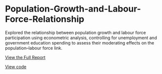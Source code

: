 # Population-Growth-and-Labour-Force-Relationship
Explored the relationship between population growth and labour force participation using econometric analysis, controlling for unemployment and government education spending to assess their moderating effects on the population–labour force link.

[View the Full Report](https://github.com/SanduniSilva/Population-Growth-and-Labour-Force-Relationship/blob/7f1de4d2481163479b0e727ebf76c37c25450dca/Population%20Growth%20and%20Labour%20Force%20Relationship.pdf)

[View code](https://github.com/SanduniSilva/Population-Growth-and-Labour-Force-Relationship/blob/7f1de4d2481163479b0e727ebf76c37c25450dca/R%20code%20-%20Group%2010.txt)
